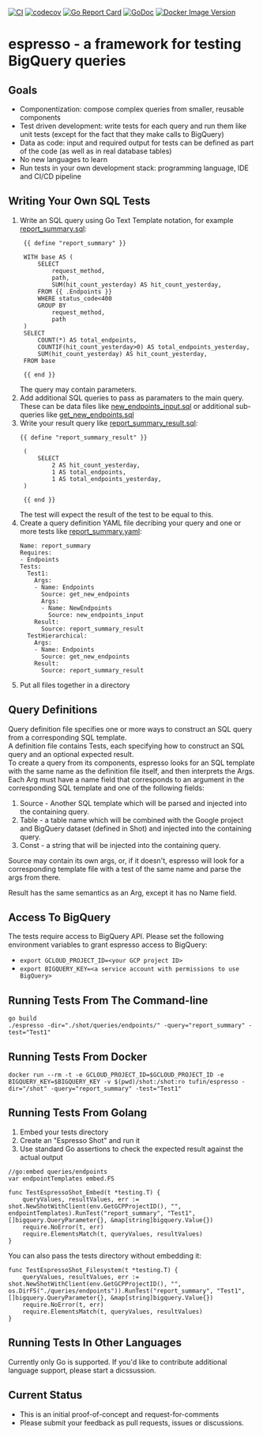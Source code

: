 [![CI](https://github.com/Tufin/espresso/workflows/go/badge.svg)](https://github.com/Tufin/espresso/actions)
[![codecov](https://codecov.io/gh/tufin/espresso/branch/main/graph/badge.svg?token=4neEgts50n)](https://codecov.io/gh/tufin/espresso)
[![Go Report Card](https://goreportcard.com/badge/github.com/tufin/espresso)](https://goreportcard.com/report/github.com/tufin/espresso)
[![GoDoc](https://godoc.org/github.com/tufin/espresso?status.svg)](https://godoc.org/github.com/tufin/espresso)
[![Docker Image Version](https://img.shields.io/docker/v/tufin/espresso?sort=semver)](https://hub.docker.com/r/tufin/espresso/tags)

# espresso - a framework for testing BigQuery queries

## Goals
- Componentization: compose complex queries from smaller, reusable components
- Test driven development: write tests for each query and run them like unit tests (except for the fact that they make calls to BigQuery)
- Data as code: input and required output for tests can be defined as part of the code (as well as in real database tables)
- No new languages to learn
- Run tests in your own development stack: programming language, IDE and CI/CD pipeline

## Writing Your Own SQL Tests
1. Write an SQL query using Go Text Template notation, for example [report_summary.sql](shot/queries/endpoints/report_summary.sql):
   ```
    {{ define "report_summary" }}

    WITH base AS (
        SELECT
            request_method,
            path,
            SUM(hit_count_yesterday) AS hit_count_yesterday,
        FROM {{ .Endpoints }}
        WHERE status_code<400
        GROUP BY 
            request_method,
            path
    )
    SELECT
        COUNT(*) AS total_endpoints,
        COUNTIF(hit_count_yesterday>0) AS total_endpoints_yesterday,
        SUM(hit_count_yesterday) AS hit_count_yesterday,
    FROM base

    {{ end }}
   ```
   The query may contain parameters.
2. Add additional SQL queries to pass as paramaters to the main query.  
   These can be data files like [new_endpoints_input.sql](shot/queries/endpoints/new_endpoints_input.sql) or additional sub-queries like [get_new_endpoints.sql](shot/queries/endpoints/get_new_endpoints.sql)
3. Write your result query like [report_summary_result.sql](shot/queries/endpoints/report_summary_result.sql):
   ```
   {{ define "report_summary_result" }}

    (
        SELECT
            2 AS hit_count_yesterday,
            1 AS total_endpoints,
            1 AS total_endpoints_yesterday,
    )

    {{ end }}
   ```
    The test will expect the result of the test to be equal to this.
4. Create a query definition YAML file decribing your query and one or more tests like [report_summary.yaml](shot/queries/endpoints/report_summary.yaml):
   ```
   Name: report_summary
   Requires:
   - Endpoints
   Tests:
     Test1:
       Args:
       - Name: Endpoints
         Source: get_new_endpoints
         Args:
         - Name: NewEndpoints
           Source: new_endpoints_input
       Result: 
         Source: report_summary_result
     TestHierarchical:
       Args:
       - Name: Endpoints
         Source: get_new_endpoints
       Result: 
         Source: report_summary_result
   ```
1. Put all files together in a directory

## Query Definitions
Query definition file specifies one or more ways to construct an SQL query from a corresponding SQL template.  
A definition file contains Tests, each specifying how to construct an SQL query and an optional expected result.  
To create a query from its components, espresso looks for an SQL template with the same name as the definition file itself, and then interprets the Args.  
Each Arg must have a name field that corresponds to an argument in the corresponding SQL template and one of the following fields:
1. Source - Another SQL template which will be parsed and injected into the containing query.
2. Table - a table name which will be combined with the Google project and BigQuery dataset (defined in Shot) and injected into the containing query.
3. Const - a string that will be injected into the containing query.

Source may contain its own args, or, if it doesn't, espresso will look for a corresponding template file with a test of the same name and parse the args from there.

Result has the same semantics as an Arg, except it has no Name field.

## Access To BigQuery
The tests require access to BigQuery API. 
Please set the following environment variables to grant espresso access to BigQuery:
- `export GCLOUD_PROJECT_ID=<your GCP project ID>`
- `export BIGQUERY_KEY=<a service account with permissions to use BigQuery>`

## Running Tests From The Command-line
```
go build
./espresso -dir="./shot/queries/endpoints/" -query="report_summary" -test="Test1"
```

## Running Tests From Docker
```
docker run --rm -t -e GCLOUD_PROJECT_ID=$GCLOUD_PROJECT_ID -e BIGQUERY_KEY=$BIGQUERY_KEY -v $(pwd)/shot:/shot:ro tufin/espresso -dir="/shot" -query="report_summary" -test="Test1"
```

## Running Tests From Golang
1. Embed your tests directory
2. Create an "Espresso Shot" and run it
3. Use standard Go assertions to check the expected result against the actual output
```
//go:embed queries/endpoints
var endpointTemplates embed.FS

func TestEspressoShot_Embed(t *testing.T) {
	queryValues, resultValues, err := shot.NewShotWithClient(env.GetGCPProjectID(), "", endpointTemplates).RunTest("report_summary", "Test1", []bigquery.QueryParameter{}, &map[string]bigquery.Value{})
	require.NoError(t, err)
	require.ElementsMatch(t, queryValues, resultValues)
}
```

You can also pass the tests directory without embedding it:
```
func TestEspressoShot_Filesystem(t *testing.T) {
	queryValues, resultValues, err := shot.NewShotWithClient(env.GetGCPProjectID(), "", os.DirFS("./queries/endpoints")).RunTest("report_summary", "Test1", []bigquery.QueryParameter{}, &map[string]bigquery.Value{})
	require.NoError(t, err)
	require.ElementsMatch(t, queryValues, resultValues)
}
```

## Running Tests In Other Languages
Currently only Go is supported.
If you'd like to contribute additional language support, please start a dicssussion.

## Current Status
- This is an initial proof-of-concept and request-for-comments
- Please submit your feedback as pull requests, issues or discussions.

